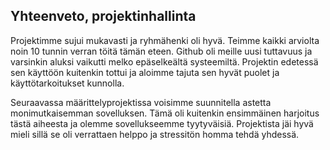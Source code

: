 ## Yhteenveto, projektinhallinta

Projektimme sujui mukavasti ja ryhmähenki oli hyvä. Teimme kaikki arviolta noin 10 tunnin verran töitä tämän eteen. Github oli meille uusi tuttavuus ja varsinkin aluksi vaikutti melko epäselkeältä systeemiltä. Projektin edetessä sen käyttöön kuitenkin tottui ja aloimme tajuta sen hyvät puolet ja käyttötarkoitukset kunnolla. 

Seuraavassa määrittelyprojektissa voisimme suunnitella astetta monimutkaisemman sovelluksen. Tämä oli kuitenkin ensimmäinen harjoitus tästä aiheesta ja olemme sovellukseemme tyytyväisiä. Projektista jäi hyvä mieli sillä se oli verrattaen helppo ja stressitön homma tehdä yhdessä.
